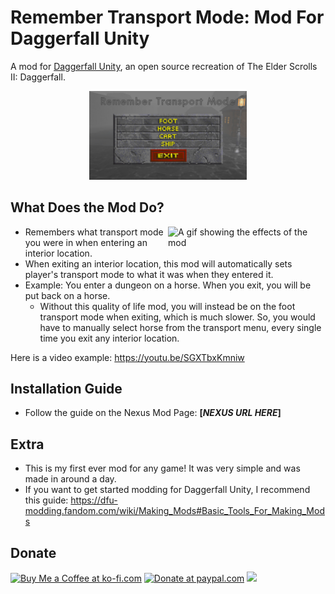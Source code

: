 # Remember Transport Mode: Mod For Daggerfall Unity

A mod for [Daggerfall Unity](https://github.com/Interkarma/daggerfall-unity), an open source recreation of The Elder Scrolls II: Daggerfall.

<p align="center">
  <img width="50%" src="https://raw.githubusercontent.com/ArshvirGoraya/Remember-Transport-Mode/main/.github/Images/Remember%20Transportaion%20Mode%20Picture%20-%20small.jpg" alt="Heasder Image for Remember Transport Mode Mod" />
</p>

## What Does the Mod Do?

<img align="right" width="50%" src="https://github.com/ArshvirGoraya/Remember-Transport-Mode/blob/main/.github/Images/RememberTransportMode-DaggerfallUnityMod-Giffablevideo.gif" alt="A gif showing the effects of the mod" />

- Remembers what transport mode you were in when entering an interior location.
- When exiting an interior location, this mod will automatically sets player's transport mode to what it was when they entered it.
- Example: You enter a dungeon on a horse. When you exit, you will be put back on a horse.
  - Without this quality of life mod, you will instead be on the foot transport mode when exiting, which is much slower. So, you would have to manually select horse from the transport menu, every single time you exit any interior location.

Here is a video example: https://youtu.be/SGXTbxKmniw



## Installation Guide

- Follow the guide on the Nexus Mod Page: **[*NEXUS URL HERE*]**

## Extra

- This is my first ever mod for any game! It was very simple and was made in around a day.
- If you want to get started modding for Daggerfall Unity, I recommend this guide: <https://dfu-modding.fandom.com/wiki/Making_Mods#Basic_Tools_For_Making_Mods>

## Donate
<a align="left" href='https://ko-fi.com/Z8Z6NP272' target='_blank'><img height='36' src='https://storage.ko-fi.com/cdn/kofi2.png?v=3' alt='Buy Me a Coffee at ko-fi.com' /></a>
<a href='https://www.paypal.com/donate/?hosted_button_id=6898PNAVV5QRC' target='_blank'><img width='108' src='https://github.com/user-attachments/assets/0b96763f-b586-4abb-9d42-216aab7ccb20' alt='Donate at paypal.com' /></a>
<a href='https://github.com/sponsors/ArshvirGoraya' target='_blank'><img height='30' src='https://github.com/user-attachments/assets/0e5debd6-531b-463a-a67a-e55e85102ddc'/></a>
